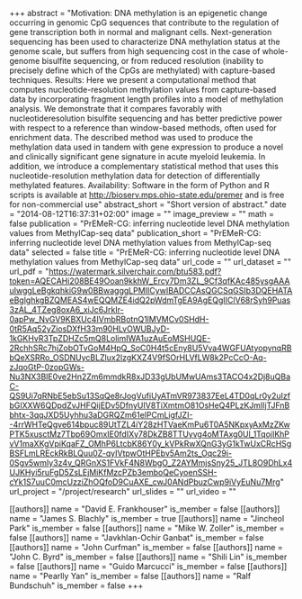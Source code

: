 +++
abstract = "Motivation: DNA methylation is an epigenetic change occurring in genomic CpG sequences that contribute to the regulation of gene transcription both in normal and malignant cells. Next-generation sequencing has been used to characterize DNA methylation status at the genome scale, but suffers from high sequencing cost in the case of whole-genome bisulfite sequencing, or from reduced resolution (inability to precisely define which of the CpGs are methylated) with capture-based techniques. Results: Here we present a computational method that computes nucleotide-resolution methylation values from capture-based data by incorporating fragment length profiles into a model of methylation analysis. We demonstrate that it compares favorably with nucleotideresolution bisulfite sequencing and has better predictive power with respect to a reference than window-based methods, often used for enrichment data. The described method was used to produce the methylation data used in tandem with gene expression to produce a novel and clinically significant gene signature in acute myeloid leukemia. In addition, we introduce a complementary statistical method that uses this nucleotide-resolution methylation data for detection of differentially methylated features. Availability: Software in the form of Python and R scripts is available at http://bioserv.mps.ohio-state.edu/premer and is free for non-commercial use"
abstract_short = "Short version of abstract."
date = "2014-08-12T16:37:31+02:00"
image = ""
image_preview = ""
math = false
publication = "PrEMeR-CG: inferring nucleotide level DNA methylation values from MethylCap-seq data"
publication_short = "PrEMeR-CG: inferring nucleotide level DNA methylation values from MethylCap-seq data"
selected = false
title = "PrEMeR-CG: inferring nucleotide level DNA methylation values from MethylCap-seq data"
url_code = ""
url_dataset = ""
url_pdf = "https://watermark.silverchair.com/btu583.pdf?token=AQECAHi208BE49Ooan9kkhW_Ercy7Dm3ZL_9Cf3qfKAc485ysgAAAuIwggLeBgkqhkiG9w0BBwagggLPMIICywIBADCCAsQGCSqGSIb3DQEHATAeBglghkgBZQMEAS4wEQQMZE4idQ2pWdmTgEA9AgEQgIIClV68rSyh9Puas3zAL_4TZeg8oxA6_xiJc6JrkIr-0apPw_NvGV9KBXUc4IVmbRBotnQ1lMVMCv0SHdH-0tR5Aq52yZiosDXfH33m90HLvOWUBJyD-1kGKHvR3TpZDHZc5mQ8LolimIWA1uzAuEoMSHUQE-2RchhSRc7hjZobOTvGoM4HpQ_SoC0H4t5cEny8U5Vva4WGFUAtyopynqRBbQeXSRRo_OSDNUycBLZlux2lzgKXZ4V9fSOrHLVfLW8k2PcCcO-Aq-zJqoGtP-0zopGWs-Nu3NX3BlE0ve2Hn2Zm6mmdkR8xJD33gUbUMwUAms3TACO4x2Dj8uQBaC-QS9Ui7qRNbE5ebSu13SqQe8rJogVufiUyATmVR973837EeL4TD0qLr0y2uIzfbGlXXW6QDpdZvJHFQijEDv5DfnyUIV8TiXmtmO81OsHeQ4PLzKJmIljTJFnBbhtx-3qqJXD5Uyhhu3aDGRQZm61elPCmLigfJZI--4rrWHTeQgve614bpuc89UtTZL4iY28zHTVaeKmPu6T0A5NKpxyAxMzZKwPTK5xusctMz7Tbp69OmxIE0fdIXy78DkZB8TTUyvg4oMTAxg0Ul_1TqojIKhPvV1maXKgVpiKqaFZ_OMhP6LtcbK86Y0y_kVPkRwXQnG3yG1kTwUxCRcHSgBSFLmLREckRkBLQuu0Z-qyIVtpwOtHPEbv5Am2ts_Oqc29i-0Sgv5wmIy3z4v_QRGnXS1FVkF4N8WbgO_Z2AYMmjsSny25_JTL8O9DhLx4UJKHyi5ruFgD5ZsLEjMiKfMzcPZb3emboQeCyoenSSH-cYk1S7uuC0mcUzziZhOQfoD9CuAXE_cwJ0ANdPbuzCwp9iVyEuNu7Mrg"
url_project = "/project/research"
url_slides = ""
url_video = ""

[[authors]]
    name = "David E. Frankhouser"
    is_member = false
[[authors]]
    name = "James S. Blachly"
    is_member = true
[[authors]]
    name = "Jincheol Park"
    is_member = false
[[authors]]
    name = "Mike W. Zoller"
    is_member = false
[[authors]]
    name = "Javkhlan-Ochir Ganbat"
    is_member = false
[[authors]]
    name = "John Curfman"
    is_member = false
[[authors]]
    name = "John C. Byrd"
    is_member = false
[[authors]]
    name = "Shili Lin"
    is_member = false
[[authors]]
    name = "Guido Marcucci"
    is_member = false
[[authors]]
    name = "Pearlly Yan"
    is_member = false
[[authors]]
    name = "Ralf Bundschuh"
    is_member = false
+++
